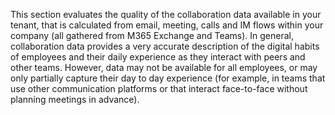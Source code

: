 
This section evaluates the quality of the collaboration data available in your tenant, that is calculated from email, meeting, calls and IM flows within your company (all gathered from M365 Exchange and Teams). In general, collaboration data provides a very accurate description of the digital habits of employees and their daily experience as they interact with peers and other teams. However, data may not be available for all employees, or may only partially capture their day to day experience (for example, in teams that use other communication platforms or that interact face-to-face without planning meetings in advance).     
 

